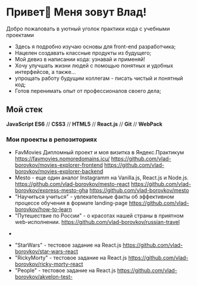 # Привет👋 Меня зовут Влад!

Добро пожаловать в уютный уголок практики кода c учебными проектами

* Здесь я подробно изучаю основы для front-end разработчика;
* Нацелен создавать классные продукты из будущего;
* Мой девиз в написании кода: узнавай и применяй!
* Хочу улучшать жизни людей с помощью понятных и удобных интерфейсов, а также... 
* упрощать работу будущим коллегам - писать чистый и понятный код;
* Готов перенимать опыт от профессионалов своего дела;

## Мой стек

**JavaScript ES6** // **CSS3** // **HTML5** // **React.js** // **Git** // **WebPack**

### Мои проекты в репозиториях
*  FavMovies Дипломный проект и моя визитка в Яндекс.Практикум https://favmovies.nomoredomains.icu/ https://github.com/vlad-borovkov/movies-explorer-frontend https://github.com/vlad-borovkov/movies-explorer-backend
*  Mesto - еще один аналог Instagramm на Vanilla.js, React.js и Node.js. https://github.com/vlad-borovkov/mesto-react https://github.com/vlad-borovkov/express-mesto-gha https://github.com/vlad-borovkov/mesto 
* "Научиться учиться" - увлекательные факты об эффективном процессе обучения в формате landing-page https://github.com/vlad-borovkov/how-to-learn
* "Путешествие по России" - о красотах нашей страны в приятном web-исполнении. https://github.com/vlad-borovkov/russian-travel
-
* "StarWars" - тестовое задание на React.js https://github.com/vlad-borovkov/star-wars-react
* "RickyMorty" - тестовое задание на React.js  https://github.com/vlad-borovkov/ricky-morty-react
* "People" - тестовое задание на React.js https://github.com/vlad-borovkov/akvelon-test-
